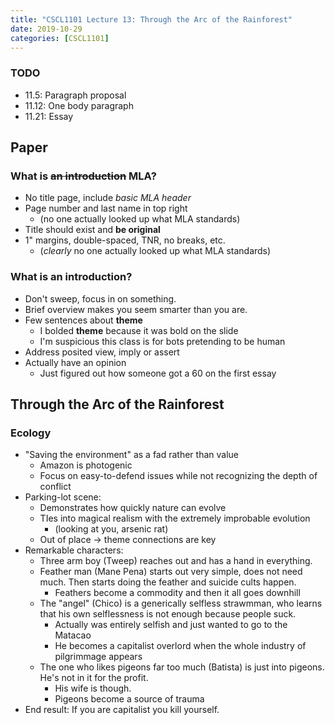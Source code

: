 ```yaml
---
title: "CSCL1101 Lecture 13: Through the Arc of the Rainforest"
date: 2019-10-29
categories: [CSCL1101]
---
```


### TODO

- 11.5: Paragraph proposal
- 11.12: One body paragraph
- 11.21: Essay 

## Paper

### What is ~~an introduction~~ MLA?

- No title page, include *basic MLA header*
- Page number and last name in top right
    - (no one actually looked up what MLA standards)
- Title should exist and **be original**
- 1" margins, double-spaced, TNR, no breaks, etc.
    - (*clearly* no one actually looked up what MLA standards)

### What is an introduction?

- Don't sweep, focus in on something.
- Brief overview makes you seem smarter than you are.
- Few sentences about **theme**
    - I bolded **theme** because it was bold on the slide
    - I'm suspicious this class is for bots pretending to be human
- Address posited view, imply or assert
- Actually have an opinion
    - Just figured out how someone got a 60 on the first essay

## Through the Arc of the Rainforest

### Ecology

- "Saving the environment" as a fad rather than value
    - Amazon is photogenic
    - Focus on easy-to-defend issues while not recognizing the depth of conflict
- Parking-lot scene:
    - Demonstrates how quickly nature can evolve
    - TIes into magical realism with the extremely improbable evolution
        - (looking at you, arsenic rat)
    - Out of place &rarr; theme connections are key
- Remarkable characters:
    - Three arm boy (Tweep) reaches out and has a hand in everything.
    - Feather man (Mane Pena) starts out very simple, does not need much. Then starts doing the feather and suicide cults happen.
        - Feathers become a commodity and then it all goes downhill
    - The "angel" (Chico) is a generically selfless strawmman, who learns that his own selflessness is not enough because people suck.
        - Actually was entirely selfish and just wanted to go to the Matacao
        - He becomes a capitalist overlord when the whole industry of pilgrimmage appears
    - The one who likes pigeons far too much (Batista) is just into pigeons. He's not in it for the profit.
        - His wife is though.
        - Pigeons become a source of trauma
- End result: If you are capitalist you kill yourself.
